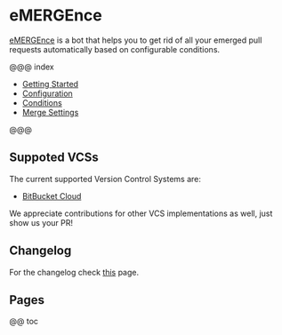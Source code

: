 # eMERGEnce

[eMERGEnce](https://github.com/firstbirdtech/emergence) is a bot that helps you to get rid of all your emerged pull requests automatically based on configurable conditions.

@@@ index

* [Getting Started](getting-started.md)
* [Configuration](configuration.md)
* [Conditions](conditions.md)
* [Merge Settings](merge-settings.md)

@@@

## Suppoted VCSs

The current supported Version Control Systems are:

* [BitBucket Cloud](https://bitbucket.org/product)

We appreciate contributions for other VCS implementations as well, just show us your PR!


## Changelog

For the changelog check [this](https://github.com/firstbirdtech/emergence/releases) page.


## Pages

@@ toc